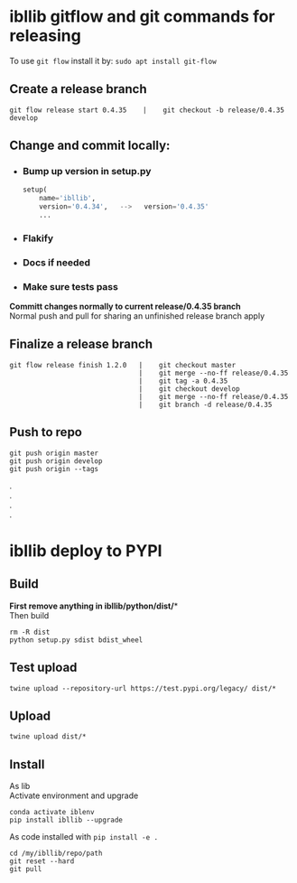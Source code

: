 # ibllib gitflow and git commands for releasing
To use `git flow` install it by: `sudo apt install git-flow`  
## Create a release branch 
    git flow release start 0.4.35    |    git checkout -b release/0.4.35 develop

## Change and commit locally:
* ### Bump up version in setup.py
    ```python
    setup(
        name='ibllib',
        version='0.4.34',   -->   version='0.4.35'
        ...
    ```
* ### Flakify
* ### Docs if needed
* ### Make sure tests pass
        
**Committ changes normally to current release/0.4.35 branch**  
Normal push and pull for sharing an unfinished release branch apply

## Finalize a release branch
    git flow release finish 1.2.0   |    git checkout master
                                    |    git merge --no-ff release/0.4.35
                                    |    git tag -a 0.4.35
                                    |    git checkout develop
                                    |    git merge --no-ff release/0.4.35
                                    |    git branch -d release/0.4.35

## Push to repo
    git push origin master
    git push origin develop
    git push origin --tags
.  
.  
.  
.  
# ibllib deploy to PYPI
## Build
**First remove anything in ibllib/python/dist/***  
Then build
```shell
rm -R dist
python setup.py sdist bdist_wheel
```

## Test upload
```shell
twine upload --repository-url https://test.pypi.org/legacy/ dist/*
```

## Upload
```shell
twine upload dist/*
```

## Install
As lib  
Activate environment and upgrade
```shell
conda activate iblenv
pip install ibllib --upgrade 
```
As code installed with `pip install -e .`  
```shell
cd /my/ibllib/repo/path
git reset --hard
git pull
```